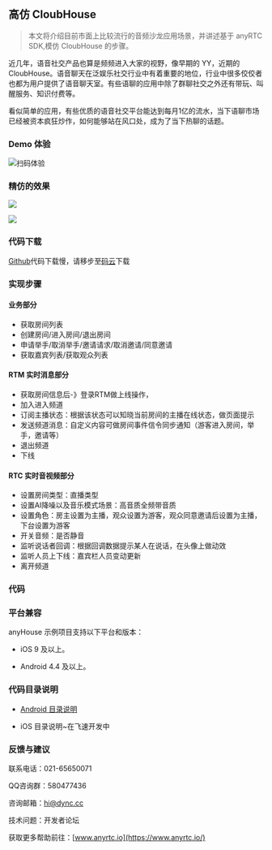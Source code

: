 ## 高仿 CloubHouse

> 本文将介绍目前市面上比较流行的音频沙龙应用场景，并讲述基于 anyRTC  SDK,模仿 CloubHouse 的步骤。



近几年，语音社交产品也算是频频进入大家的视野，像早期的 YY，近期的 CloubHouse。语音聊天在泛娱乐社交行业中有着重要的地位，行业中很多佼佼者也都为用户提供了语音聊天室。有些语聊的应用中除了群聊社交之外还有带玩、叫醒服务、知识付费等。

看似简单的应用，有些优质的语音社交平台能达到每月1亿的流水，当下语聊市场已经被资本疯狂炒作，如何能够站在风口处，成为了当下热聊的话题。

### Demo 体验
![扫码体验](https://img-blog.csdnimg.cn/20210324210525628.png)
### 精仿的效果
![](https://img-blog.csdnimg.cn/20210324210600439.jpg?x-oss-process=image/watermark,type_ZmFuZ3poZW5naGVpdGk,shadow_10,text_aHR0cHM6Ly9ibG9nLmNzZG4ubmV0L3p6dXp6bA==,size_16,color_FFFFFF,t_70)

![](https://img-blog.csdnimg.cn/20210324210552672.jpg?x-oss-process=image/watermark,type_ZmFuZ3poZW5naGVpdGk,shadow_10,text_aHR0cHM6Ly9ibG9nLmNzZG4ubmV0L3p6dXp6bA==,size_16,color_FFFFFF,t_70)



### 代码下载

[Github](https://github.com/anyRTC-UseCase/anyHouse)代码下载慢，请移步至[码云](https://gitee.com/anyRTC_admin/anyHouse)下载

### 实现步骤

#### 业务部分

- 获取房间列表
- 创建房间/进入房间/退出房间
- 申请举手/取消举手/邀请请求/取消邀请/同意邀请
- 获取嘉宾列表/获取观众列表

#### RTM 实时消息部分

- 获取房间信息后-》登录RTM做上线操作，
- 加入进入频道
- 订阅主播状态：根据该状态可以知晓当前房间的主播在线状态，做页面提示
- 发送频道消息：自定义内容可做房间事件信令同步通知（游客进入房间，举手，邀请等）
- 退出频道
- 下线

#### RTC 实时音视频部分

- 设置房间类型：直播类型
- 设置AI降噪以及音乐模式场景：高音质全频带音质
- 设置角色：房主设置为主播，观众设置为游客，观众同意邀请后设置为主播，下台设置为游客
- 开关音频：是否静音
- 监听说话者回调：根据回调数据提示某人在说话，在头像上做动效
- 监听人员上下线：嘉宾栏人员变动更新
- 离开频道

### 代码

### 平台兼容

anyHouse 示例项目支持以下平台和版本：

- iOS 9 及以上。

- Android 4.4 及以上。

### 代码目录说明

- [Android 目录说明](https://github.com/anyRTC-UseCase/anyHouse/tree/master/Android/AnyHouse)

- iOS 目录说明~在飞速开发中

### 反馈与建议

联系电话：021-65650071

QQ咨询群：580477436

咨询邮箱：hi@dync.cc

技术问题：开发者论坛

获取更多帮助前往：[www.anyrtc.io](https://www.anyrtc.io/)
